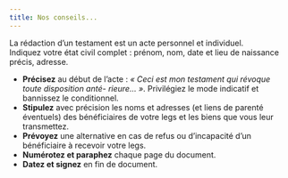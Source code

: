 ```yaml
---
title: Nos conseils...
---
```


La rédaction d’un testament est un acte personnel et individuel.  
Indiquez votre état civil complet : prénom, nom, date et lieu de naissance précis, adresse.  

* **Précisez** au début de l’acte : *« Ceci est mon testament qui révoque toute disposition anté- rieure... »*. Privilégiez le mode indicatif et bannissez le conditionnel.  
* **Stipulez** avec précision les noms et adresses (et liens de parenté éventuels) des bénéficiaires de votre legs et les biens que vous leur transmettez.  
* **Prévoyez** une alternative en cas de refus ou d’incapacité d’un bénéficiaire à recevoir votre legs.  
* **Numérotez et paraphez** chaque page du document.  
* **Datez et signez** en fin de document.  
